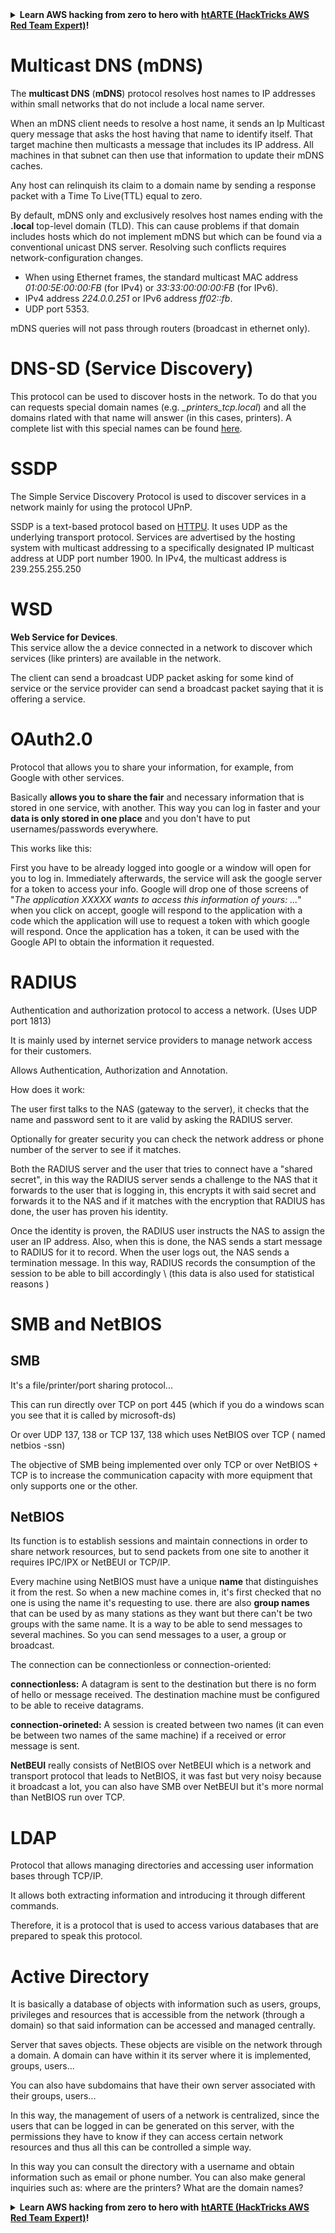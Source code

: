 

<details>

<summary><strong>Learn AWS hacking from zero to hero with</strong> <a href="https://training.hacktricks.xyz/courses/arte"><strong>htARTE (HackTricks AWS Red Team Expert)</strong></a><strong>!</strong></summary>

Other ways to support HackTricks:

* If you want to see your **company advertised in HackTricks** or **download HackTricks in PDF** Check the [**SUBSCRIPTION PLANS**](https://github.com/sponsors/carlospolop)!
* Get the [**official PEASS & HackTricks swag**](https://peass.creator-spring.com)
* Discover [**The PEASS Family**](https://opensea.io/collection/the-peass-family), our collection of exclusive [**NFTs**](https://opensea.io/collection/the-peass-family)
* **Join the** 💬 [**Discord group**](https://discord.gg/hRep4RUj7f) or the [**telegram group**](https://t.me/peass) or **follow** us on **Twitter** 🐦 [**@hacktricks_live**](https://twitter.com/hacktricks_live)**.**
* **Share your hacking tricks by submitting PRs to the** [**HackTricks**](https://github.com/carlospolop/hacktricks) and [**HackTricks Cloud**](https://github.com/carlospolop/hacktricks-cloud) github repos.

</details>


# Multicast DNS \(mDNS\)

 The **multicast DNS** \(**mDNS**\) protocol resolves host names to IP addresses within small networks that do not include a local name server.

When an mDNS client needs to resolve a host name, it sends an Ip Multicast query message that asks the host having that name to identify itself. That target machine then multicasts a message that includes its IP address. All machines in that subnet can then use that information to update their mDNS caches.

Any host can relinquish its claim to a domain name by sending a response packet with a Time To Live\(TTL\) equal to zero.

By default, mDNS only and exclusively resolves host names ending with the **.local** top-level domain \(TLD\). This can cause problems if that domain includes hosts which do not implement mDNS but which can be found via a conventional unicast DNS server. Resolving such conflicts requires network-configuration changes.

* When using Ethernet frames, the standard multicast MAC address _01:00:5E:00:00:FB_ \(for IPv4\) or _33:33:00:00:00:FB_ \(for IPv6\).
* IPv4 address _224.0.0.251_ or IPv6 address _ff02::fb_.
* UDP port 5353.

mDNS queries will not pass through routers \(broadcast in ethernet only\).

# DNS-SD \(Service Discovery\)

This protocol can be used to discover hosts in the network. To do that you can requests special domain names \(e.g. _\_printers\_tcp.local_\) and all the domains rlated with that name will answer \(in this cases, printers\). A complete list with this special names can be found [here](http://www.dns-sd.org/ServiceTypes.html).

# SSDP

The Simple Service Discovery Protocol is used to discover services in a network mainly for using the protocol UPnP.

SSDP is a text-based protocol based on [HTTPU](https://en.wikipedia.org/wiki/HTTPU). It uses UDP as the underlying transport protocol. Services are advertised by the hosting system with multicast addressing to a specifically designated IP multicast address at UDP port number 1900. In IPv4, the multicast address is 239.255.255.250

# WSD

**Web Service for Devices**.  
This service allow the a device connected in a network to discover which services \(like printers\) are available in the network.

The client can send a broadcast UDP packet asking for some kind of service or the service provider can send a broadcast packet saying that it is offering a service.

# OAuth2.0

 Protocol that allows you to share your information, for example, from Google with other services.

Basically **allows you to share the fair** and necessary information that is stored in one service, with another. This way you can log in faster and your **data is only stored in one place** and you don't have to put usernames/passwords everywhere.

This works like this:

First you have to be already logged into google or a window will open for you to log in. Immediately afterwards, the service will ask the google server for a token to access your info. Google will drop one of those screens of "_The application XXXXX wants to access this information of yours: ..._" when you click on accept, google will respond to the application with a code which the application will use to request a token with which google will respond. Once the application has a token, it can be used with the Google API to obtain the information it requested.

# RADIUS

 Authentication and authorization protocol to access a network. \(Uses UDP port 1813\)

It is mainly used by internet service providers to manage network access for their customers.

Allows Authentication, Authorization and Annotation.

How does it work:

The user first talks to the NAS \(gateway to the server\), it checks that the name and password sent to it are valid by asking the RADIUS server.

Optionally for greater security you can check the network address or phone number of the server to see if it matches.

Both the RADIUS server and the user that tries to connect have a "shared secret", in this way the RADIUS server sends a challenge to the NAS that it forwards to the user that is logging in, this encrypts it with said secret and forwards it to the NAS and if it matches with the encryption that RADIUS has done, the user has proven his identity.

Once the identity is proven, the RADIUS user instructs the NAS to assign the user an IP address. Also, when this is done, the NAS sends a start message to RADIUS for it to record. When the user logs out, the NAS sends a termination message. In this way, RADIUS records the consumption of the session to be able to bill accordingly \ (this data is also used for statistical reasons \)


# SMB and NetBIOS

##  **SMB**

It's a file/printer/port sharing protocol...

This can run directly over TCP on port 445 \(which if you do a windows scan you see that it is called by microsoft-ds\)

Or over UDP 137, 138 or TCP 137, 138 which uses NetBIOS over TCP \( named netbios -ssn\)

The objective of SMB being implemented over only TCP or over NetBIOS + TCP is to increase the communication capacity with more equipment that only supports one or the other.

## **NetBIOS**

Its function is to establish sessions and maintain connections in order to share network resources, but to send packets from one site to another it requires IPC/IPX or NetBEUI or TCP/IP.

Every machine using NetBIOS must have a unique **name** that distinguishes it from the rest. So when a new machine comes in, it's first checked that no one is using the name it's requesting to use. there are also **group names** that can be used by as many stations as they want but there can't be two groups with the same name. It is a way to be able to send messages to several machines. So you can send messages to a user, a group or broadcast.

The connection can be connectionless or connection-oriented:

  **connectionless:** A datagram is sent to the destination but there is no form of hello or message received. The destination machine must be configured to be able to receive datagrams.

  **connection-orineted:** A session is created between two names \(it can even be between two names of the same machine\) if a received or error message is sent.

**NetBEUI** really consists of NetBIOS over NetBEUI which is a network and transport protocol that leads to NetBIOS, it was fast but very noisy because it broadcast a lot, you can also have SMB over NetBEUI but it's more normal than NetBIOS run over TCP.

# LDAP

  Protocol that allows managing directories and accessing user information bases through TCP/IP.

It allows both extracting information and introducing it through different commands.

Therefore, it is a protocol that is used to access various databases that are prepared to speak this protocol.

# Active Directory

It is basically a database of objects with information such as users, groups, privileges and resources that is accessible from the network \(through a domain\) so that said information can be accessed and managed centrally.

Server that saves objects. These objects are visible on the network through a domain. A domain can have within it its server where it is implemented, groups, users...

You can also have subdomains that have their own server associated with their groups, users...

In this way, the management of users of a network is centralized, since the users that can be logged in can be generated on this server, with the permissions they have to know if they can access certain network resources and thus all this can be controlled a simple way.

In this way you can consult the directory with a username and obtain information such as email or phone number. You can also make general inquiries such as: where are the printers? What are the domain names?


<details>

<summary><strong>Learn AWS hacking from zero to hero with</strong> <a href="https://training.hacktricks.xyz/courses/arte"><strong>htARTE (HackTricks AWS Red Team Expert)</strong></a><strong>!</strong></summary>

Other ways to support HackTricks:

* If you want to see your **company advertised in HackTricks** or **download HackTricks in PDF** Check the [**SUBSCRIPTION PLANS**](https://github.com/sponsors/carlospolop)!
* Get the [**official PEASS & HackTricks swag**](https://peass.creator-spring.com)
* Discover [**The PEASS Family**](https://opensea.io/collection/the-peass-family), our collection of exclusive [**NFTs**](https://opensea.io/collection/the-peass-family)
* **Join the** 💬 [**Discord group**](https://discord.gg/hRep4RUj7f) or the [**telegram group**](https://t.me/peass) or **follow** us on **Twitter** 🐦 [**@hacktricks_live**](https://twitter.com/hacktricks_live)**.**
* **Share your hacking tricks by submitting PRs to the** [**HackTricks**](https://github.com/carlospolop/hacktricks) and [**HackTricks Cloud**](https://github.com/carlospolop/hacktricks-cloud) github repos.

</details>


